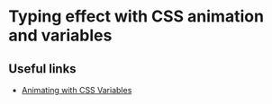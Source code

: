 # Typing effect with CSS animation and variables

## Useful links

- [Animating with CSS Variables](https://valhead.com/2017/07/21/animating-with-css-variables)